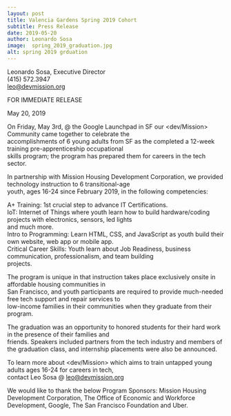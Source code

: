 ```yaml
---
layout: post
title: Valencia Gardens Spring 2019 Cohort
subtitle: Press Release
date: 2019-05-20
author: Leonardo Sosa
image:  spring_2019_graduation.jpg
alt: spring 2019 grduation
---
```

Leonardo Sosa, Executive Director<br>
(415) 572.3947<br>
leo@devmission.org<br>

FOR IMMEDIATE RELEASE<br>


May 20, 2019<br>

On Friday, May 3rd, @ the Google Launchpad in SF our &lt;dev/Mission&gt; Community came together to celebrate the<br> accomplishments of 6 young adults from SF as the completed a 12-week training pre-apprenticeship occupational<br>
skills program; the program has prepared them for careers in the tech sector.<br>

In partnership with Mission Housing Development Corporation, we provided technology instruction to 6 transitional-age<br>
youth, ages 16-24 since February 2019, in the following competencies:<br>

A+ Training: 1st crucial step to advance IT Certifications.<br>
IoT: Internet of Things where youth learn how to build hardware/coding projects with electronics, sensors, led lights<br>
and much more.<br>
Intro to Programming: Learn HTML, CSS, and JavaScript as youth build their own website, web app or mobile app.<br>
Critical Career Skills: Youth learn about Job Readiness, business communication, professionalism, and team building<br>
projects.<br>

The program is unique in that instruction takes place exclusively onsite in affordable housing communities in <br>San Francisco, and youth participants are required to provide much-needed free tech support and repair services to <br>
low-income families in their communities when they graduate from their program.<br>

The graduation was an opportunity to honored students for their hard work in the presence of their families and<br> friends. Speakers included partners from the tech industry and members of the graduation class, and internship placements
were also be announced.<br>

To learn more about &lt;dev/Mission&gt; which aims to train untapped young adults ages 16-24 for careers in tech,<br>
contact Leo Sosa @ leo@devmission.org<br>

We would like to thank the below Program Sponsors: Mission Housing Development Corporation, The Office of Economic
and Workforce Development, Google, The San Francisco Foundation and Uber.<br><br>

